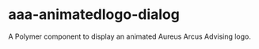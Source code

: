 aaa-animatedlogo-dialog
============

A Polymer component to display an animated Aureus Arcus Advising logo.  

```

